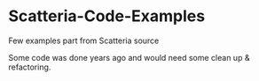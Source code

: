 # Scatteria-Code-Examples
Few examples part from Scatteria source

Some code was done years ago and would need some clean up & refactoring.
